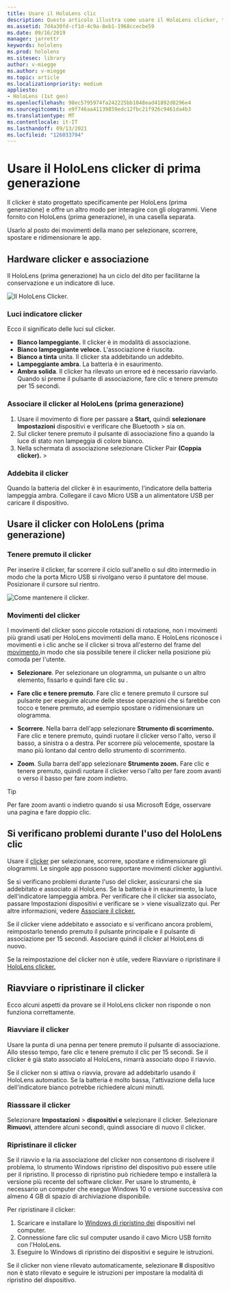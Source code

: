 ```yaml
---
title: Usare il HoloLens clic
description: Questo articolo illustra come usare il HoloLens clicker, tra cui l'associazione del clicker, gli addebiti e il ripristino.
ms.assetid: 7d4a30fd-cf1d-4c9a-8eb1-1968ccecbe59
ms.date: 09/16/2019
manager: jarrettr
keywords: hololens
ms.prod: hololens
ms.sitesec: library
author: v-miegge
ms.author: v-miegge
ms.topic: article
ms.localizationpriority: medium
appliesto:
- HoloLens (1st gen)
ms.openlocfilehash: 98ec5795974fa242225bb1048ead41892d8296e4
ms.sourcegitcommit: e9f746aa41139859edc12fbc21f926c9461da4b3
ms.translationtype: MT
ms.contentlocale: it-IT
ms.lasthandoff: 09/13/2021
ms.locfileid: "126033794"
---
```

# <a name="use-the-hololens-1st-gen-clicker"></a>Usare il HoloLens clicker di prima generazione

Il clicker è stato progettato specificamente per HoloLens (prima generazione) e offre un altro modo per interagire con gli ologrammi. Viene fornito con HoloLens (prima generazione), in una casella separata.

Usarlo al posto dei movimenti della mano per selezionare, scorrere, spostare e ridimensionare le app.

## <a name="clicker-hardware-and-pairing"></a>Hardware clicker e associazione

Il HoloLens (prima generazione) ha un ciclo del dito per facilitarne la conservazione e un indicatore di luce.

![Il HoloLens Clicker.](images/use-hololens-clicker-1.png)

### <a name="clicker-indicator-lights"></a>Luci indicatore clicker

Ecco il significato delle luci sul clicker.

- **Bianco lampeggiante.** Il clicker è in modalità di associazione.
- **Bianco lampeggiante veloce.** L'associazione è riuscita.
- **Bianco a tinta** unita. Il clicker sta addebitando un addebito.
- **Lampeggiante ambra**. La batteria è in esaurimento.
- **Ambra solida**. Il clicker ha rilevato un errore ed è necessario riavviarlo. Quando si preme il pulsante di associazione, fare clic e tenere premuto per 15 secondi.

### <a name="pair-the-clicker-with-your-hololens-1st-gen"></a>Associare il clicker al HoloLens (prima generazione)

1. Usare il movimento di fiore per passare a **Start,** quindi **selezionare Impostazioni** dispositivi e verificare che Bluetooth  >   sia on.
1. Sul clicker tenere premuto il pulsante di associazione fino a quando la luce di stato non lampeggia di colore bianco.
1. Nella schermata di associazione selezionare Clicker Pair **(Coppia clicker).**  >  

### <a name="charge-the-clicker"></a>Addebita il clicker

Quando la batteria del clicker è in esaurimento, l'indicatore della batteria lampeggia ambra. Collegare il cavo Micro USB a un alimentatore USB per caricare il dispositivo.

## <a name="use-the-clicker-with-hololens-1st-gen"></a>Usare il clicker con HoloLens (prima generazione)

### <a name="hold-the-clicker"></a>Tenere premuto il clicker

Per inserire il clicker, far scorrere il ciclo sull'anello o sul dito intermedio in modo che la porta Micro USB si rivolgano verso il puntatore del mouse. Posizionare il cursore sul rientro.

![Come mantenere il clicker.](images/use-hololens-clicker-2.png)

### <a name="clicker-gestures"></a>Movimenti del clicker

I movimenti del clicker sono piccole rotazioni di rotazione, non i movimenti più grandi usati per HoloLens movimenti della mano. E HoloLens riconosce i movimenti e i clic anche se il clicker si trova all'esterno del frame del [movimento,](hololens1-basic-usage.md)in modo che sia possibile tenere il clicker nella posizione più comoda per l'utente.

- **Selezionare**. Per selezionare un ologramma, un pulsante o un altro elemento, fissarlo e quindi fare clic su .

- **Fare clic e tenere premuto**. Fare clic e tenere premuto il cursore sul pulsante per eseguire alcune delle stesse operazioni che si farebbe con tocco e tenere premuto, ad esempio spostare o ridimensionare un ologramma.

- **Scorrere**. Nella barra dell'app selezionare **Strumento di scorrimento.** Fare clic e tenere premuto, quindi ruotare il clicker verso l'alto, verso il basso, a sinistra o a destra. Per scorrere più velocemente, spostare la mano più lontano dal centro dello strumento di scorrimento.

- **Zoom**. Sulla barra dell'app selezionare **Strumento zoom.** Fare clic e tenere premuto, quindi ruotare il clicker verso l'alto per fare zoom avanti o verso il basso per fare zoom indietro.

> [!TIP]
> Per fare zoom avanti o indietro quando si usa Microsoft Edge, osservare una pagina e fare doppio clic.

## <a name="im-having-problems-using-the-hololens-clicker"></a>Si verificano problemi durante l'uso del HoloLens clic

Usare il [clicker](hololens1-clicker.md) per selezionare, scorrere, spostare e ridimensionare gli ologrammi. Le singole app possono supportare movimenti clicker aggiuntivi.

Se si verificano problemi durante l'uso del clicker, assicurarsi che sia addebitato e associato al HoloLens. Se la batteria è in esaurimento, la luce dell'indicatore lampeggia ambra. Per verificare che il clicker sia associato, passare Impostazioni dispositivi e verificare se  >   viene visualizzato qui. Per altre informazioni, vedere [Associare il clicker.](hololens1-clicker.md)

Se il clicker viene addebitato e associato e si verificano ancora problemi, reimpostarlo tenendo premuto il pulsante principale e il pulsante di associazione per 15 secondi. Associare quindi il clicker al HoloLens di nuovo.

Se la reimpostazione del clicker non è utile, vedere Riavviare o ripristinare il [HoloLens clicker.](hololens1-clicker.md#restart-or-recover-the-clicker)
## <a name="restart-or-recover-the-clicker"></a>Riavviare o ripristinare il clicker

Ecco alcuni aspetti da provare se il HoloLens clicker non risponde o non funziona correttamente.

### <a name="restart-the-clicker"></a>Riavviare il clicker

Usare la punta di una penna per tenere premuto il pulsante di associazione. Allo stesso tempo, fare clic e tenere premuto il clic per 15 secondi. Se il clicker è già stato associato al HoloLens, rimarrà associato dopo il riavvio.

Se il clicker non si attiva o riavvia, provare ad addebitarlo usando il HoloLens automatico. Se la batteria è molto bassa, l'attivazione della luce dell'indicatore bianco potrebbe richiedere alcuni minuti.

### <a name="re-pair-the-clicker"></a>Riasssare il clicker

Selezionare **Impostazioni**  >  **dispositivi e** selezionare il clicker. Selezionare **Rimuovi**, attendere alcuni secondi, quindi associare di nuovo il clicker.

### <a name="recover-the-clicker"></a>Ripristinare il clicker

Se il riavvio e la ria associazione del clicker non consentono di risolvere il problema, lo strumento Windows ripristino del dispositivo può essere utile per il ripristino. Il processo di ripristino può richiedere tempo e installerà la versione più recente del software clicker. Per usare lo strumento, è necessario un computer che esegue Windows 10 o versione successiva con almeno 4 GB di spazio di archiviazione disponibile.

Per ripristinare il clicker:

1. Scaricare e installare lo [Windows di ripristino dei](https://dev.azure.com/ContentIdea/ContentIdea/_queries/query/8a004dbe-73f8-4a32-94bc-368fc2f2a895/) dispositivi nel computer.
1. Connessione fare clic sul computer usando il cavo Micro USB fornito con l'HoloLens.
1. Eseguire lo Windows di ripristino dei dispositivi e seguire le istruzioni.

Se il clicker non viene rilevato automaticamente, selezionare **Il** dispositivo non è stato rilevato e seguire le istruzioni per impostare la modalità di ripristino del dispositivo.

